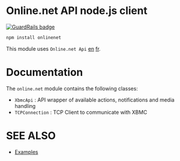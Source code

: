 Online.net API node.js client
=============================

[![GuardRails badge](https://badges.production.guardrails.io/moul/node-onlinenet.svg)](https://www.guardrails.io)

```bash
npm install onlinenet
```

This module uses `Online.net Api` [en](https://console.online.net/en/api/) [fr](https://console.online.net/fr/api/).

Documentation
=============

The `online.net` module contains the following classes:

* `XbmcApi` : API wrapper of available actions, notifications and media handling
* `TCPConnection` : TCP Client to communicate with XBMC

SEE ALSO
========

* [Examples](https://github.com/moul/node-onlinenet/tree/master/examples)
